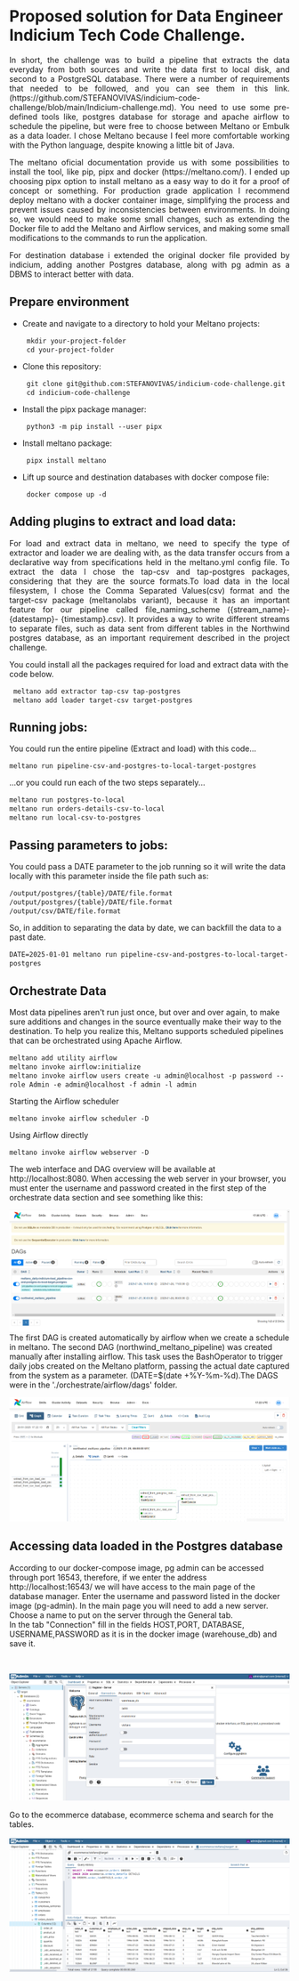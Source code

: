 # Proposed solution for Data Engineer Indicium Tech Code Challenge.  

<p align="justify">In short, the challenge was to build a pipeline that extracts the data everyday from both sources and write the data first to local disk, and second to a PostgreSQL database. There were a number of requirements that needed to be followed, and you can see them in this link.(https://github.com/STEFANOVIVAS/indicium-code-challenge/blob/main/Indicium-challenge.md). You need to use some pre-defined tools like, postgres database for storage and apache airflow to schedule the pipeline, but were free to choose between Meltano or Embulk as a data loader. I chose Meltano because I feel more comfortable working with the Python language, despite knowing a little bit of Java.</p>
<p align="justify">The meltano oficial documentation provide us with some possibilities to install the tool, like pip, pipx and docker (https://meltano.com/). I ended up choosing pipx option to install meltano as a easy way to do it for a proof of concept or something. For production grade application I recommend deploy meltano with a docker container image, simplifying the process and prevent issues caused by inconsistencies between environments. In doing so, we would need to make some small changes, such as extending the Docker file to add the Meltano and Airflow services, and making some small modifications to the commands to run the application.</p>
<p align="justify"> For destination database i  extended the original docker file provided by indicium, adding another Postgres database, along with pg admin as a DBMS to interact better with data.</p>

## Prepare environment

  -  Create and navigate to a directory to hold your Meltano projects:
    
          mkdir your-project-folder
          cd your-project-folder
     
  -  Clone this repository:
    
          git clone git@github.com:STEFANOVIVAS/indicium-code-challenge.git   
          cd indicium-code-challenge
  -  Install the pipx package manager:

          python3 -m pip install --user pipx
        
  -  Install meltano package:

          pipx install meltano  
  -  Lift up source and destination databases with docker compose file:
    
          docker compose up -d

## Adding plugins to extract and load data:
<p align="justify">For load and extract data in meltano, we need to specify the type of extractor and loader we are dealing with, as the data transfer occurs from a declarative way from specifications held in the meltano.yml config file. To extract the data I chose the tap-csv and tap-postgres packages, considering that they are the source formats.To load data in the local filesystem, I chose the Comma Separated Values(csv) format and the target-csv package (meltanolabs variant), because it has an important feature for our pipeline called file_naming_scheme ({stream_name}- {datestamp}- {timestamp}.csv). It provides a way to write different streams to separate files, such as data sent from different tables in the Northwind postgres database, as an important requirement described in the project challenge.</p>
You could install all the packages required for load and extract data with the code below.  

     meltano add extractor tap-csv tap-postgres  
     meltano add loader target-csv target-postgres  

## Running jobs:
You could run the entire pipeline (Extract and load) with this code...

    meltano run pipeline-csv-and-postgres-to-local-target-postgres

...or you could run each of the two steps separately...

    meltano run postgres-to-local 
    meltano run orders-details-csv-to-local  
    meltano run local-csv-to-postgres

## Passing parameters to jobs:
You could pass a DATE parameter to the job running so it will write the data locally with this parameter inside the file path such as:

    /output/postgres/{table}/DATE/file.format
    /output/postgres/{table}/DATE/file.format
    /output/csv/DATE/file.format

So, in addition to separating the data by date, we can backfill the data to a past date.  

    DATE=2025-01-01 meltano run pipeline-csv-and-postgres-to-local-target-postgres
    
## Orchestrate Data
Most data pipelines aren't run just once, but over and over again, to make sure additions and changes in the source eventually make their way to the destination.
To help you realize this, Meltano supports scheduled pipelines that can be orchestrated using Apache Airflow.

    meltano add utility airflow
    meltano invoke airflow:initialize
    meltano invoke airflow users create -u admin@localhost -p password --role Admin -e admin@localhost -f admin -l admin

Starting the Airflow scheduler

    meltano invoke airflow scheduler -D

Using Airflow directly

    meltano invoke airflow webserver -D

The web interface and DAG overview will be available at http://localhost:8080.
When accessing the web server in your browser, you must enter the username and password created in the first step of the orchestrate data section and see something like this:

![](https://github.com/STEFANOVIVAS/indicium-code-challenge/blob/main/Meltano-Airflow-webserver.png)
The first DAG is created automatically by airflow when we create a schedule in meltano.
The second DAG (northwind_meltano_pipeline) was created manually after installing airflow. This task uses the BashOperator to trigger daily jobs created on the Meltano platform, passing the actual date captured from the system as a parameter. (DATE=$(date +%Y-%m-%d).The DAGS were in the './orchestrate/airflow/dags' folder.

![](https://github.com/STEFANOVIVAS/indicium-code-challenge/blob/main/meltano-airflow-task.png)

## Accessing data loaded in the Postgres database
According to our docker-compose image, pg admin can be accessed through port 16543, therefore, if we enter the address http://localhost:16543/ we will have access to the main page of the database manager. Enter the username and password listed in the docker image (pg-admin).
In the main page you will need to add a new server. 
Choose a name to put on the server through the General tab.  
In the tab "Connection" fill in the fields HOST,PORT, DATABASE, USERNAME,PASSWORD as it is in the docker image (warehouse_db) and save it. 

<br>

![](https://github.com/STEFANOVIVAS/indicium-code-challenge/blob/main/meltano-pgadmin-server.png)  

Go to the ecommerce database, ecommerce schema and search for the tables.  
<br>
![](https://github.com/STEFANOVIVAS/indicium-code-challenge/blob/main/meltano-pgadmin-query.png)  



